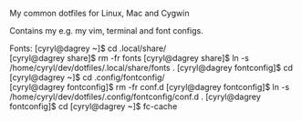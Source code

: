 My common dotfiles for Linux, Mac and Cygwin

Contains my e.g. my vim, terminal and font configs.

Fonts:
  [cyryl@dagrey ~]$ cd .local/share/  
  [cyryl@dagrey share]$ rm -fr fonts 
  [cyryl@dagrey share]$ ln -s /home/cyryl/dev/dotfiles/.local/share/fonts .
  [cyryl@dagrey fontconfig]$ cd
  [cyryl@dagrey ~]$ cd .config/fontconfig/       
  [cyryl@dagrey fontconfig]$ rm -fr conf.d 
  [cyryl@dagrey fontconfig]$ ln -s /home/cyryl/dev/dotfiles/.config/fontconfig/conf.d .
  [cyryl@dagrey fontconfig]$ cd
  [cyryl@dagrey ~]$ fc-cache


